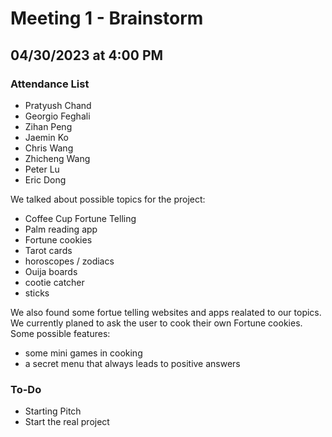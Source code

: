 # Meeting 1 - Brainstorm
## 04/30/2023 at 4:00 PM

### Attendance List
- Pratyush Chand
- Georgio Feghali
- Zihan Peng
- Jaemin Ko
- Chris Wang
- Zhicheng Wang
- Peter Lu
- Eric Dong

We talked about possible topics for the project:
 - Coffee Cup Fortune Telling
 - Palm reading app
 - Fortune cookies
 - Tarot cards
 - horoscopes / zodiacs
 - Ouija boards
 - cootie catcher
 - sticks

We also found some fortue telling websites and apps realated to our topics.
We currently planed to ask the user to cook their own Fortune cookies.
Some possible features:
 - some mini games in cooking
 - a secret menu that always leads to positive answers
 
 ### To-Do
 - Starting Pitch
 - Start the real project
